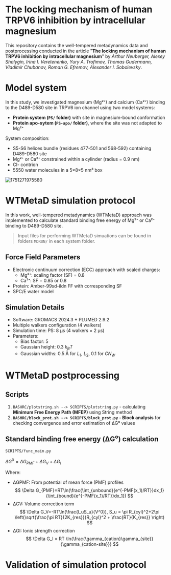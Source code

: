 # The locking ****mechanism**** of human TRPV6 **inhibition by intracellular magnesium**

This repository contains the well-tempered metadynamics data and postprocessing conducted in the article "**The locking mechanism of human TRPV6 inhibition by intracellular magnesium**" by *Arthur Neuberger, Alexey Shalygin, Irina I. Veretenenko, Yury A. Trofimov, Thomas Gudermann, Vladimir Chubanov, Roman G. Efremov, Alexander I. Sobolevsky*.

# Model system

In this study, we investigated magnesium (Mg²⁺) and calcium (Ca²⁺) binding to the D489-D580 site in TRPV6 ion channel using two model systems:

* **Protein system (`PS/` folder)** with site in magnesium-bound conformation
* **Protein apo-sytem (`PS-apo/` folder)**, where the site was not adapted to Mg²⁺

System composition:

* S5-S6 helices bundle (residues 477-501 and 568-592) containing D489-D580 site
* Mg²⁺ or Ca²⁺ constrained within a cylinder (radius = 0.9 nm)
* Cl- contrion
* 5550 water molecules in a 5×8×5 nm³ box

![1751271975580](https://vscode-remote+ssh-002dremote-002bkate.vscode-resource.vscode-cdn.net/home/veretenenko/TRPV6-Mg/TRPV6-MG/IMAGES/README/PS-system.png)

# WTMetaD simulation protocol

In this work, well-tempered metadynamics (WTMetaD) approach was implemented to calculate standard binding free energy of Mg²⁺ or Ca²⁺ binding to D489-D580 site.

> Input files for performing WTMetaD simuations can be found in folders `MDRUN/` in each system folder.

## Force Field Parameters

* Electronic continuum correction (ECC) approach with scaled charges:
  * Mg²⁺: scaling factor (SF) = 0.8
  * Ca²⁺: SF = 0.85 or 0.8
* Protein: Amber-99sd-ildn FF with corresponding SF
* SPC/E water model

## Simulation Details

- Software: GROMACS 2024.3 + PLUMED 2.9.2
- Multiple walkers configuration (4 walkers)
- Simulation time: PS: 8 μs (4 walkers × 2 μs)
- Parameters:
  - Bias factor: 5
  - Gaussian height: 0.3 $k_BT$
  - Gaussian widths: 0.5 Å for $L_1$, $L_2$, 0.1 for $CN_W$

# WTMetaD postprocessing

## Scripts

1. `BASHRC/plotstring.sh --> SCRIPTS/plotstring.py` - calculating **Minimum Free Energy Path (MFEP)** using String method
2. **`BASHRC/block_prot.sh --> SCRIPTS/block_prot.py` - Block analysis** for checking convergence and error estimation of ΔG⁰ values

## Standard binding free energy (ΔG⁰) calculation

`SCRIPTS/func_main.py`

$\Delta G^0 = \Delta G_{PMF} + \Delta G_{V} + \Delta G_I$

Where:

- ΔGPMF: From potential of mean force (PMF) profiles
  $$
  \Delta G_{PMF}=RT\ln(\frac{\int_{unbound}{e^{-PMF(x_1)/RT}}dx_1}{\int_{bound}{e^{-PMF(x_1)/RT}}dx_1})
  $$
- ΔGV: Volume correction term
  $$
  \Delta G_V=-RT\ln(\frac{l_uS_u}{V^0}), S_u = \pi R_{cyl}^2+2\pi \left(\sqrt{\frac{\pi RT}{2K_{res}}}R_{cyl}^2 + \frac{RT}{K_{res}} \right)
  $$
- ΔGI: Ionic strength correction
  $$
  \Delta G_I = RT \ln{\frac{\gamma_{cation}\gamma_{site}}{\gamma_{cation-site}}}
  $$

# Validation of simulation protocol
